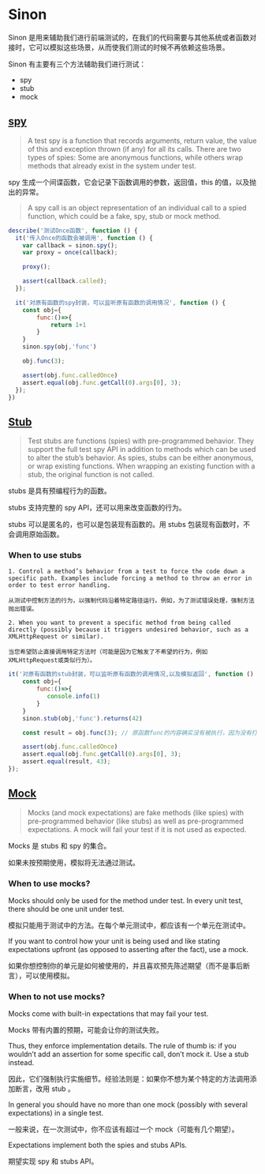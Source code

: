 # Sinon

Sinon 是用来辅助我们进行前端测试的，在我们的代码需要与其他系统或者函数对接时，它可以模拟这些场景，从而使我们测试的时候不再依赖这些场景。

Sinon 有主要有三个方法辅助我们进行测试：

- spy
- stub
- mock

## [spy](https://sinonjs.org/releases/v13/spies/)

> A test spy is a function that records arguments, return value, the value of this and exception thrown (if any) for all its calls. There are two types of spies: Some are anonymous functions, while others wrap methods that already exist in the system under test.

spy 生成一个间谍函数，它会记录下函数调用的参数，返回值，this 的值，以及抛出的异常。

> A spy call is an object representation of an individual call to a spied function, which could be a fake, spy, stub or mock method.

```javascript
describe('测试Once函数', function () {
  it('传入Once的函数会被调用', function () {
    var callback = sinon.spy();
    var proxy = once(callback);

    proxy();

    assert(callback.called);
  });

  it('对原有函数的spy封装，可以监听原有函数的调用情况', function () {
    const obj={
        func:()=>{
            return 1+1
        }
    }
    sinon.spy(obj,'func')

    obj.func(3);

    assert(obj.func.calledOnce)
    assert.equal(obj.func.getCall(0).args[0], 3);
  });
})
```

## [Stub](https://sinonjs.org/releases/v13/stubs/)

> Test stubs are functions (spies) with pre-programmed behavior.
> They support the full test spy API in addition to methods which can be used to alter the stub’s behavior.
> As spies, stubs can be either anonymous, or wrap existing functions. When wrapping an existing function with a stub, the original function is not called.

stubs 是具有预编程行为的函数。

stubs 支持完整的 spy API，还可以用来改变函数的行为。

stubs 可以是匿名的，也可以是包装现有函数的。用 stubs 包装现有函数时，不会调用原始函数。

### When to use stubs

    1. Control a method’s behavior from a test to force the code down a specific path. Examples include forcing a method to throw an error in order to test error handling.

    从测试中控制方法的行为，以强制代码沿着特定路径运行。例如，为了测试错误处理，强制方法抛出错误。

    2. When you want to prevent a specific method from being called directly (possibly because it triggers undesired behavior, such as a XMLHttpRequest or similar).

    当您希望防止直接调用特定方法时（可能是因为它触发了不希望的行为，例如XMLHttpRequest或类似行为）。

```javascript
it('对原有函数的stub封装，可以监听原有函数的调用情况,以及模拟返回', function () {
    const obj={
        func:()=>{
           console.info(1)
        }
    }
    sinon.stub(obj,'func').returns(42)

    const result = obj.func(3); // 原函数func的内容确实没有被执行，因为没有打印1。

    assert(obj.func.calledOnce)
    assert.equal(obj.func.getCall(0).args[0], 3);
    assert.equal(result, 43);
});
```

## [Mock](https://sinonjs.org/releases/v13/mocks/)

> Mocks (and mock expectations) are fake methods (like spies) with pre-programmed behavior (like stubs) as well as pre-programmed expectations.
> A mock will fail your test if it is not used as expected.

Mocks 是 stubs 和 spy 的集合。

如果未按预期使用，模拟将无法通过测试。

### When to use mocks?

Mocks should only be used for the method under test. In every unit test, there should be one unit under test.

模拟只能用于测试中的方法。在每个单元测试中，都应该有一个单元在测试中。

If you want to control how your unit is being used and like stating expectations upfront (as opposed to asserting after the fact), use a mock.

如果你想控制你的单元是如何被使用的，并且喜欢预先陈述期望（而不是事后断言），可以使用模拟。

### When to not use mocks?

Mocks come with built-in expectations that may fail your test.

Mocks 带有内置的预期，可能会让你的测试失败。

Thus, they enforce implementation details. The rule of thumb is: if you wouldn’t add an assertion for some specific call, don’t mock it. Use a stub instead.

因此，它们强制执行实施细节。经验法则是：如果你不想为某个特定的方法调用添加断言，改用 stub 。

In general you should have no more than one mock (possibly with several expectations) in a single test.

一般来说，在一次测试中，你不应该有超过一个 mock（可能有几个期望）。

Expectations implement both the spies and stubs APIs.

期望实现 spy 和 stubs API。
